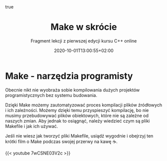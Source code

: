 ﻿---
title: "Make w skrócie"
subtitle: "Fragment lekcji z pierwszej edycji kursu C++ online"
date: 2020-10-01T13:00:55+02:00
lastmod: 2020-10-01T13:00:55+02:00
draft: false
author: ""
authorLink: ""
description: ""
summary: ""
url: "/post/make-w-skrocie"

tags: ["c++", "kurs online", "narzedzia", "make"]
categories: ["Post", "Kurs C++ online", "W skrócie"]
keywords: ["make poradnik", "makefile poradnik", "gnu make"]
hiddenFromHomePage: false
hiddenFromSearch: false

featuredImage: "featured.png"
featuredImagePreview: "/post/make-w-skrocie/featured.png"

toc:
  enable: false
math:
  enable: false
lightgallery: false
share:
  enable: true
comment:
  enable: true
license: ""
---

# Make - narzędzia programisty

Obecnie nikt nie wyobraża sobie kompilowania dużych projektów programistycznych bez systemu budowania.

Dzięki Make możemy zautomatyzować proces kompilacji plików źródłowych i ich zależności. Możemy dzięki temu przyspieszyć kompilację, bo nie musimy przebudowywać plików obiektowych, które nie są zależne od naszych zmian. Aby jednak to osiągnąć, należy wiedzieć czym są pliki Makefile i jak ich używać.

Jeśli nie wiesz jak tworzyć pliki Makefile, usiądź wygodnie i obejrzyj ten krótki film o Make podczas swojej przerwy na kawę ☕.

{{< youtube 7wCSNE03V2c >}}
